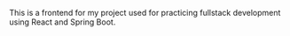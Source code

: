 This is a frontend for my project used for practicing fullstack development using React and Spring Boot.